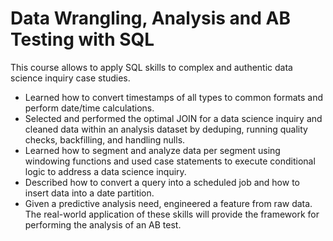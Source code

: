 # Data Wrangling, Analysis and AB Testing with SQL
This course allows to apply SQL skills to complex and authentic data science inquiry case studies. 
- Learned how to convert timestamps of all types to common formats and perform date/time calculations.
- Selected and performed the optimal JOIN for a data science inquiry and cleaned data within an analysis dataset by deduping, running quality checks, backfilling, and handling nulls. 
- Learned how to segment and analyze data per segment using windowing functions and used case statements to execute conditional logic to address a data science inquiry. 
- Described how to convert a query into a scheduled job and how to insert data into a date partition. 
- Given a predictive analysis need, engineered a feature from raw data. 
The real-world application of these skills will provide the framework for performing the analysis of an AB test.
